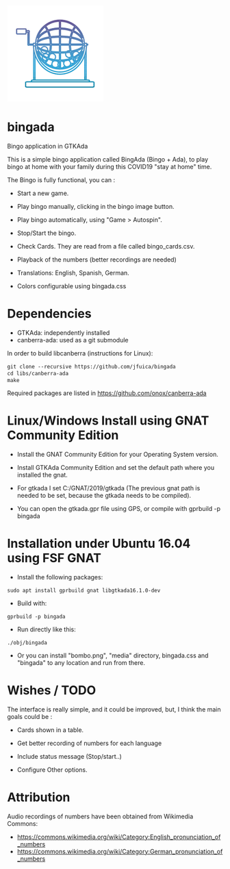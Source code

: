 ![BingAda](https://raw.githubusercontent.com/jfuica/bingada/master/bombo.png "BingAda icon")

# bingada

Bingo application in GTKAda

This is a simple bingo application called BingAda (Bingo + Ada), to play bingo at home with your family during this COVID19 "stay at home" time.


The Bingo is fully functional, you can :

- Start a new game.

- Play bingo manually, clicking in the bingo image button.

- Play bingo automatically, using "Game > Autospin".

- Stop/Start the bingo.

- Check Cards. They are read from a file called bingo_cards.csv.

- Playback of the numbers (better recordings are needed)

- Translations: English, Spanish, German.

- Colors configurable using bingada.css

# Dependencies

- GTKAda: independently installed
- canberra-ada: used as a git submodule

In order to build libcanberra (instructions for Linux):

```
git clone --recursive https://github.com/jfuica/bingada
cd libs/canberra-ada
make
```

Required packages are listed in https://github.com/onox/canberra-ada

# Linux/Windows Install using GNAT Community Edition

- Install the GNAT Community Edition for your Operating System version.

- Install GTKAda Community Edition and set the default path where you installed
  the gnat.

- For gtkada I set C:/GNAT/2019/gtkada (The previous gnat path is needed to be
set, because the gtkada needs to be compiled).

- You can open the gtkada.gpr file using GPS, or compile with gprbuild -p bingada

# Installation under Ubuntu 16.04 using FSF GNAT

- Install the following packages:
```
sudo apt install gprbuild gnat libgtkada16.1.0-dev
```
- Build with:
```
gprbuild -p bingada
```
- Run directly like this:
```
./obj/bingada
```
- Or you can install "bombo.png", "media" directory, bingada.css and "bingada" to any location and run from there.

# Wishes / TODO


The interface is really simple, and it could be improved, but, I think the main goals could be :

- Cards shown in a table.

- Get better recording of numbers for each language

- Include status message (Stop/start..)

- Configure Other options.

# Attribution

Audio recordings of numbers have been obtained from Wikimedia Commons:

- https://commons.wikimedia.org/wiki/Category:English_pronunciation_of_numbers
- https://commons.wikimedia.org/wiki/Category:German_pronunciation_of_numbers
